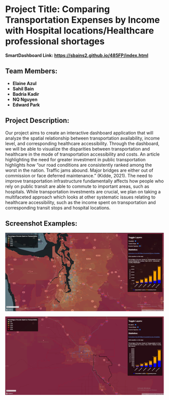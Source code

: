 # Project Title: Comparing Transportation Expenses by Income with Hospital locations/Healthcare professional shortages

**SmartDashboard Link: https://sbains2.github.io/485FP/index.html**

## Team Members:

<ul>
  <li><b>Elaine Azul</b></li>
  <li><b>Sahil Bain</b></li>
  <li><b>Badria Kadir</b></li>
  <li><b>NQ Nguyen</b></li>
  <li><b>Edward Park</b></li>
</ul>

## Project Description:

Our project aims to create an interactive dashboard application that will analyze the spatial relationship between transportation availability, income level, and corresponding healthcare accessibility. Through the dashboard, we will be able to visualize the disparities between transportation and healthcare in the mode of transportation accessibility and costs. An article highlighting the need for greater investment in public transportation highlights how “our road conditions are consistently ranked among the worst in the nation. Traffic jams abound. Major bridges are either out of commission or face deferred maintenance.” (Kidde, 2021). The need to improve transportation infrastructure fundamentally affects how people who rely on public transit are able to commute to important areas, such as hospitals. While transportation investments are crucial, we plan on taking a multifaceted approach which looks at other systematic issues relating to healthcare accessibility, such as the income spent on transportation and corresponding transit stops and hospital locations.

## Screenshot Examples:

![Image 1 for dashboard](/img/Map_1.png)

![Image 2 for dashboard](/img/Map_2.png)
